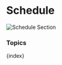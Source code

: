 <!-- add-breadcrumbs -->
# Schedule

<img class="screenshot" alt="Schedule Section" src="{{url_prefix}}/assets/img/schools/schedule/schedule-section.png">

### Topics

{index}